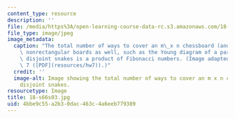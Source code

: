 ```yaml
---
content_type: resource
description: ''
file: /media/https%3A/open-learning-course-data-rc.s3.amazonaws.com/18-s66-the-art-of-counting-spring-2003/4bbe9c55a2b30dac463c4a6eeb779389_18-s66s03.jpg
file_type: image/jpeg
image_metadata:
  caption: "The total number of ways to cover an m\_x n chessboard (and many other\
    \ nonrectangular boards as well, such as the Young diagram of a partition) with\
    \ disjoint snakes is a product of Fibonacci numbers. (Image adapted from\_Homework\
    \ 7 ([PDF](resources/hw7)).)"
  credit: ''
  image-alt: Image showing the total number of ways to cover an m x n chessboard  with
    disjoint snakes.
resourcetype: Image
title: 18-s66s03.jpg
uid: 4bbe9c55-a2b3-0dac-463c-4a6eeb779389
---
```

